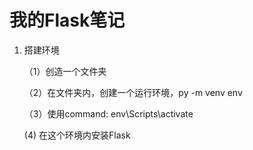 # 我的Flask笔记

1. 搭建环境

   （1）创造一个文件夹

   （2）在文件夹内，创建一个运行环境，py -m venv env

   （3）使用command: env\Scripts\activate

     (4) 在这个环境内安装Flask


